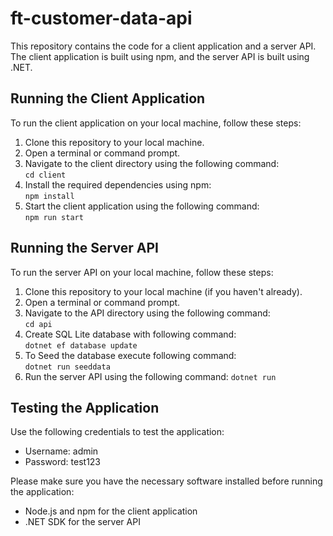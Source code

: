 # ft-customer-data-api

This repository contains the code for a client application and a server API. The client application is built using npm, and the server API is built using .NET.

## Running the Client Application

To run the client application on your local machine, follow these steps:

1. Clone this repository to your local machine.
2. Open a terminal or command prompt.
3. Navigate to the client directory using the following command:  
   `cd client`
4. Install the required dependencies using npm:  
   `npm install`
5. Start the client application using the following command:  
   `npm run start`

## Running the Server API

To run the server API on your local machine, follow these steps:

1. Clone this repository to your local machine (if you haven't already).
2. Open a terminal or command prompt.
3. Navigate to the API directory using the following command:  
   `cd api`
4. Create SQL Lite database with following command:  
   `dotnet ef database update`
5. To Seed the database execute following command:  
   `dotnet run seeddata`
6. Run the server API using the following command:
   `dotnet run`

## Testing the Application

Use the following credentials to test the application:

- Username: admin
- Password: test123

Please make sure you have the necessary software installed before running the application:

- Node.js and npm for the client application
- .NET SDK for the server API
